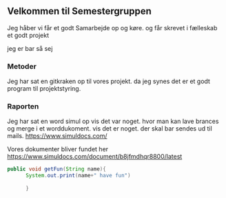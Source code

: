 ﻿## Velkommen til Semestergruppen

Jeg håber vi får et godt Samarbejde op og køre. og får skrevet i fælleskab et godt projekt

 jeg er bar så sej
### Metoder

Jeg har sat en gitkraken op til vores projekt. da jeg synes det er et godt program til projektstyring.

### Raporten
Jeg har sat en word simul op vis det var noget.
hvor man kan lave brances og merge i et worddukoment. vis det er noget.
der skal bar sendes ud til mails. https://www.simuldocs.com/

Vores dokumenter bliver fundet her https://www.simuldocs.com/document/b8jfmdhqr8800/latest

```Java
public void getFun(String name){
      System.out.print(name+" have fun")
      
      }
```


